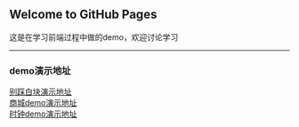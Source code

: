 ## Welcome to GitHub Pages
这是在学习前端过程中做的demo，欢迎讨论学习

---------
### demo演示地址

[别踩白块演示地址](http://www.kiros.club/WebProject/别踩白块demo/index.html)<br>
[商城demo演示地址](http://www.kiros.club/WebProject/商城demo/login.html)<br>
[时钟demo演示地址](http://www.kiros.club/WebProject/时钟demo/index.html)<br>

